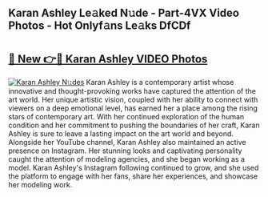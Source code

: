 ## Karan Ashley Le𝚊ked N𝚞de - Part-4VX Video Photos - Hot Onlyf𝚊ns Le𝚊ks DfCDf

# <h2><a href="http://ab86782.deff.icu/?id=Karan+Ashley">🔗 New 👉🔴 Karan Ashley VIDEO Photos</a></h2>

[![Karan Ashley N𝚞des](https://i.imgur.com/rIISA9y.gif)](http://ab86782.deff.icu/?id=Karan+Ashley)
Karan Ashley is a contemporary artist whose innovative and thought-provoking works have captured the attention of the art world. Her unique artistic vision, coupled with her ability to connect with viewers on a deep emotional level, has earned her a place among the rising stars of contemporary art. With her continued exploration of the human condition and her commitment to pushing the boundaries of her craft, Karan Ashley is sure to leave a lasting impact on the art world and beyond. Alongside her YouTube channel, Karan Ashley also maintained an active presence on Instagram. Her stunning looks and captivating personality caught the attention of modeling agencies, and she began working as a model. Karan Ashley's Instagram following continued to grow, and she used the platform to engage with her fans, share her experiences, and showcase her modeling work.
